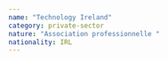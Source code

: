 ```yaml
---
name: "Technology Ireland"
category: private-sector
nature: "Association professionnelle "
nationality: IRL
---
```

    
